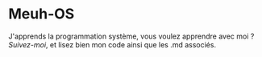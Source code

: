 # Meuh-OS

J'apprends la programmation système, vous voulez apprendre avec moi ?
*Suivez-moi*, et lisez bien mon code ainsi que les .md associés.